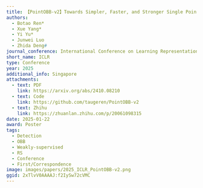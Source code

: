 ```yaml
---
title: 【PointOBB-v2】Towards Simpler, Faster, and Stronger Single Point Supervised Oriented Object Detection
authors:
  - Botao Ren*
  - Xue Yang*
  - Yi Yu*
  - Junwei Luo
  - Zhida Deng#
journal_conference: International Conference on Learning Representations
short_name: ICLR
type: Conference
year: 2025
additional_info: Singapore
attachments:
  - text: PDF
    link: https://arxiv.org/abs/2410.08210
  - text: Code
    link: https://github.com/taugeren/PointOBB-v2
  - text: Zhihu
    link: https://zhuanlan.zhihu.com/p/20061098315
date: 2025-01-22
award: Poster
tags:
  - Detection
  - OBB
  - Weakly-supervised
  - RS
  - Conference
  - First/Correspondence
image: images/papers/2025_ICLR_PointOBB-v2.png
ggid: 2xTlvV0AAAAJ:f2IySw72cVMC
---
```


